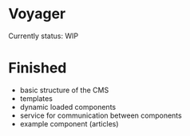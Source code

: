 # Voyager

Currently status: WIP

# Finished
 - basic structure of the CMS
 - templates
 - dynamic loaded components
 - service for communication between components
 - example component (articles)